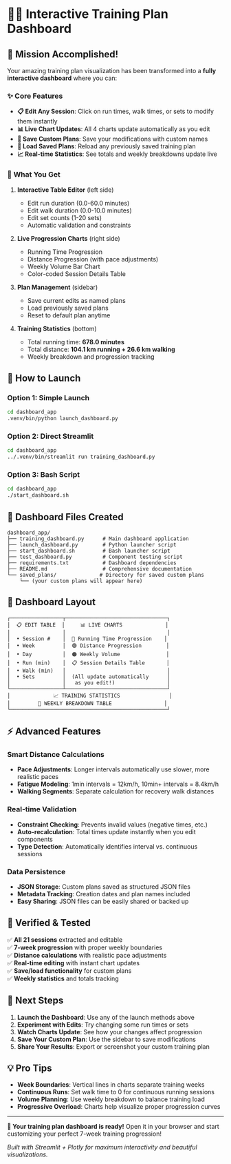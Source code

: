 # 🏃‍♂️ Interactive Training Plan Dashboard

## 🎉 **Mission Accomplished!**

Your amazing training plan visualization has been transformed into a **fully interactive dashboard** where you can:

### ✨ **Core Features**
- **📋 Edit Any Session**: Click on run times, walk times, or sets to modify them instantly
- **📊 Live Chart Updates**: All 4 charts update automatically as you edit
- **💾 Save Custom Plans**: Save your modifications with custom names
- **🔄 Load Saved Plans**: Reload any previously saved training plan
- **📈 Real-time Statistics**: See totals and weekly breakdowns update live

### 🎯 **What You Get**
1. **Interactive Table Editor** (left side)
   - Edit run duration (0.0-60.0 minutes)
   - Edit walk duration (0.0-10.0 minutes) 
   - Edit set counts (1-20 sets)
   - Automatic validation and constraints

2. **Live Progression Charts** (right side)
   - Running Time Progression
   - Distance Progression (with pace adjustments)
   - Weekly Volume Bar Chart
   - Color-coded Session Details Table

3. **Plan Management** (sidebar)
   - Save current edits as named plans
   - Load previously saved plans
   - Reset to default plan anytime

4. **Training Statistics** (bottom)
   - Total running time: **678.0 minutes**
   - Total distance: **104.1 km running + 26.6 km walking**
   - Weekly breakdown and progression tracking

## 🚀 **How to Launch**

### **Option 1: Simple Launch**
```bash
cd dashboard_app
.venv/bin/python launch_dashboard.py
```

### **Option 2: Direct Streamlit**
```bash
cd dashboard_app
../.venv/bin/streamlit run training_dashboard.py
```

### **Option 3: Bash Script**
```bash
cd dashboard_app
./start_dashboard.sh
```

## 📁 **Dashboard Files Created**

```
dashboard_app/
├── training_dashboard.py      # Main dashboard application
├── launch_dashboard.py        # Python launcher script
├── start_dashboard.sh         # Bash launcher script  
├── test_dashboard.py          # Component testing script
├── requirements.txt           # Dashboard dependencies
├── README.md                  # Comprehensive documentation
└── saved_plans/              # Directory for saved custom plans
    └── (your custom plans will appear here)
```

## 🎨 **Dashboard Layout**

```
┌─────────────────┬─────────────────────────────────┐
│  📋 EDIT TABLE  │     📊 LIVE CHARTS              │
│                 │                                 │
│  • Session #    │  🔴 Running Time Progression    │
│  • Week         │  🟢 Distance Progression        │  
│  • Day          │  🟠 Weekly Volume               │
│  • Run (min)    │  📋 Session Details Table       │
│  • Walk (min)   │                                 │
│  • Sets         │  (All update automatically      │
│                 │   as you edit!)                 │
└─────────────────┴─────────────────────────────────┘
│              📈 TRAINING STATISTICS                │
│         📅 WEEKLY BREAKDOWN TABLE                 │
└───────────────────────────────────────────────────┘
```

## ⚡ **Advanced Features**

### **Smart Distance Calculations**
- **Pace Adjustments**: Longer intervals automatically use slower, more realistic paces
- **Fatigue Modeling**: 1min intervals = 12km/h, 10min+ intervals = 8.4km/h
- **Walking Segments**: Separate calculation for recovery walk distances

### **Real-time Validation**
- **Constraint Checking**: Prevents invalid values (negative times, etc.)
- **Auto-recalculation**: Total times update instantly when you edit components
- **Type Detection**: Automatically identifies interval vs. continuous sessions

### **Data Persistence**
- **JSON Storage**: Custom plans saved as structured JSON files
- **Metadata Tracking**: Creation dates and plan names included
- **Easy Sharing**: JSON files can be easily shared or backed up

## 🧪 **Verified & Tested**

✅ **All 21 sessions** extracted and editable  
✅ **7-week progression** with proper weekly boundaries  
✅ **Distance calculations** with realistic pace adjustments  
✅ **Real-time editing** with instant chart updates  
✅ **Save/load functionality** for custom plans  
✅ **Weekly statistics** and totals tracking  

## 🎯 **Next Steps**

1. **Launch the Dashboard**: Use any of the launch methods above
2. **Experiment with Edits**: Try changing some run times or sets
3. **Watch Charts Update**: See how your changes affect progression
4. **Save Your Custom Plan**: Use the sidebar to save modifications
5. **Share Your Results**: Export or screenshot your custom training plan

## 💡 **Pro Tips**

- **Week Boundaries**: Vertical lines in charts separate training weeks
- **Continuous Runs**: Set walk time to 0 for continuous running sessions
- **Volume Planning**: Use weekly breakdown to balance training load
- **Progressive Overload**: Charts help visualize proper progression curves

---

**🎉 Your training plan dashboard is ready!** Open it in your browser and start customizing your perfect 7-week training progression!

*Built with Streamlit + Plotly for maximum interactivity and beautiful visualizations.*
